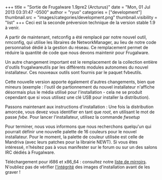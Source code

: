 +++
title = "Sortie de Frugalware 1.9pre2 (Arcturus)"
date = "Mon, 01 Jul 2013 03:31:47 -0500"
author = "ryuo"
categories = ["development"]
thumbnail.src = "images/categories/development.png"
thumbnail.visibility = "list"
+++
Ceci est la seconde préversion technique de la version stable 1.9 à venir.  
  

 A partir de maintenant, netconfig a été remplacé par notre nouvel outil, nmconfig,
 qui utilise les libraires de NetworkManager, au lieu de notre code personnalisé
 dédié à la gestion du réseau. Ce remplacement permet de réduire la quantité de code
 que nous devons maintenir pour Frugalware.  
  

 Un autre changement important est le remplacement de la collection entière d'outils
 frugalwareutils par les différents modules autonomes du nouvel installateur. Ces
 nouveaux outils sont fournis par le paquet fvbeutils.  
  

 Cette nouvelle version apporte également d'autres changements, bien que mineurs
 (exemple : l'outil de partionnement du nouvel installateur n'affiche désormais
 plus le média utilisé pour l'installation - cela ne se produit cependant que si
 vous utilisez une clé USB pour installer la distribution).   
  

 Passons maintenant aux instructions d'installation : Une fois la distribution
 amorcée, vous devez vous identifier en tant que *root*, en utilisant
 le mot de passe *fvbe*. Pour lancer l'installateur, utilisez la commande
 *fwsetup*  
  

 Pour terminer, nous vous informons que nous recherchons quelqu'un qui pourrait
 définir une nouvelle palette de 16 couleurs pour le nouvel installateur. Pour
 le moment, la palette de couleur utilisée est celle de Mandriva (avec leurs patches
 pour la librairie NEWT). Si vous êtes intéressé, n'hésitez pas à vous manifester
 sur le forum ou sur un des salons IRC dédiés à Frugalware.  
  

 Téléchargement pour i686 et x86\_64 : consultez notre [liste de mirroirs](http://frugalware.org/download/frugalware-current-iso). N'oubliez pas de vérifier [l'intégrité](http://frugalware.org/download/frugalware-current-iso/SHA1SUMS) des images d'installation avant de les graver !